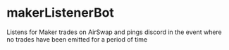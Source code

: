 # makerListenerBot
Listens for Maker trades on AirSwap and pings discord in the event where no trades have been emitted for a period of time
